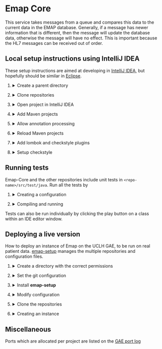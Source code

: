 # Emap Core

This service takes messages from a queue and compares this data to the current data in the EMAP database.
Generally, if a message has newer information that is different, then the message will update the database data,
otherwise the message will have no effect. This is important because the HL7 messages can be received out of order.

## Local setup instructions using IntelliJ IDEA

These setup instructions are aimed at developing in [IntelliJ IDEA](https://www.jetbrains.com/idea/), but hopefully should be similar in [Eclipse](https://www.eclipse.org/downloads/).

1. <details>
    <summary>Create a parent directory</summary>
   
    Create a directory where all the repositories, including this one, will be cloned
    e.g.
   
    ```bash
    mkdir ~/projects/EMAP
    ```
</details>

2. <details>
    <summary>Clone repositories</summary>
   
    Emap-Core depends on both [Inform-DB](https://github.com/inform-health-informatics/Inform-DB) and [Emap-Interchange](https://github.com/inform-health-informatics/Emap-Interchange).
    Clone each of them with e.g.

    ```bash
    cd ~/projects/EMAP
    git clone https://github.com/inform-health-informatics/Emap-Core.git
    git clone https://github.com/inform-health-informatics/Emap-Interchange.git
    git clone https://github.com/inform-health-informatics/Inform-DB.git
    git clone https://github.com/inform-health-informatics/emap-hl7-processor.git
    git clone https://github.com/inform-health-informatics/hoover.git
    ```
   
   This could also be achieved with [emap-setup](https://github.com/inform-health-informatics/emap-setup) by, once installed, running `emap setup --init`

</details>

3. <details>
    <summary>Open project in IntelliJ IDEA</summary>
   
    <b>File > New > New Project From existing sources</b> and select the parent directory (e.g. `~/projects/EMAP`). If prompted, choose "Create project from existing sources" and "Unmark All" if prompted to select source files for the project.
</details>

4. <details>
    <summary>Add Maven projects</summary>
   
    In the project pane on the top left of the IDE, switch to "Project Files" mode, right-click `Emap-Core/pom.xml` and select <b>Add as Maven project</b>.
    Do the same with `Emap-Interchange/pom.xml` and `Inform-DB/pom.xml` - not to be confused with `Inform-DB/inform-db/pom.xml` (which contains the Hibernate entity definitions, but requires the annotation preprocessor)! Likewise with `hoover/pom.xml` and `emap-hl7-processor/pom.xml` 
    If you add something by mistake use "Unlink Maven projects" in the Maven pane, which is the opposite of "Add..."
</details>

5. <details>
    <summary>Allow annotation processing</summary>
   
    Go to <b>File > Settings > and searching for `processor`</b>
    - Check `enable annotation preprocessing`
    - Change the production sources directory to `classes` as below
   
    ![preprocessor](img/annotation_processor.png)
</details>

6. <details>
    <summary>Reload Maven projects</summary>
   
    In the `Maven` pane (which should now have appeared on the top right of the IDE),
    click **Reimport all maven projects** or **Reload**
</details>

7. <details>
    <summary>Add lombok and checkstyle plugins</summary>
   
    Go to <b>File > Settings > search for plugins</b>, search lombok and checkstyle and install them
</details>

8. <details>
    <summary>Setup checkstyle</summary>
   
    To allow checkstyle to be run go to <b>File > settings > search for checkstyle</b>
    - Set the version of checkstyle to the latest version
    - Click on the `+` to add a new checkstyle configuration

    ![checkstyle_setup](img/checkstyle_setup.png)

    - Make a description and select the checkstyle file in `Emap-Core/inform-checker.xml`. When done, in the bottom panel of the IntelliJ select the inform rules to make the new configuration active.
    ![checkstyle](img/checkstyle.png)
</details>


## Running tests

Emap-Core and the other repositories include unit tests in `<repo-name>/src/test/java`.  Run all the tests by

1. <details>
    <summary>Creating a configuration</summary>
   
    - <b>Run > Edit Configurations</b>
    - Click on the `+` at the top left-hand side of the window
      ![new run](img/new_run.png)
    - Select `Junit` from the drop down
        - Set Test kind to `All in package`
        - Set the package to `uk.ac.ucl.rits.inform.datasinks.emapstar`. Or set the module to e.g. Emap-Core and the package to `uk.ac.ucl.rits.inform`
        - You may also want to set logging level to TRACE for our classes by defining the environmental variable:
          `LOGGING_LEVEL_UK_AC_UCL=TRACE`

</details>

2. <details>
    <summary>Compiling and running</summary>
    
    Go to <b>Run > Run</b>, which should create a window in the bottom pane
    ![tests pass](img/test_pass.png)

    - If this fails to compile, you may need to go to the maven pane on the right-hand side and
      run the Lifecycle `clean` goal for: `Inform Annotations` and `Inform-DB`.
      Then `clean` and then `install` on `Emap Star Schema`
    - After this then select the `Reload All Maven Projects` icon at the top of the same pane as shown below

      ![reload](img/reload_maven.png)

    - You may also need to run `Generate Sources and Update Folders For All Projects`
</details>

Tests can also be run individually by clicking the play button on a class within an IDE editor window.

## Deploying a live version

How to deploy an instance of Emap on the UCLH GAE, to be run on real patient data. [emap-setup](https://github.com/inform-health-informatics/emap-setup)
manages the multiple repositories and configuration files.


1. <details>
    <summary>Create a directory with the correct permissions</summary>

    > **Note**
    > These folders probably already exist in `/gae`. Create a new one only if a new schema is availible


    Find a place to put the source code. If this instance is not attached to a person, a directory in `/gae` is a good place. For example, `/gae/emap-live/`, and this will be the example used in these instructions.
    e.g.
    
    ```bash
    mkdir /gae/emap-live
    chgrp -R docker /gae/emap-live
    chmod -R g+rws /gae/emap-live  # ensures that the group will be inherited for any new directories or files
    setfacl -R -m d:g::rwX /gae/emap-live
    ```
    <!-- Changed back from chmod -R g+rwx as permissions weren't transferred as in the readme. If this is a problem again then we should think about it
    <img width="590" alt="image" src="https://user-images.githubusercontent.com/8124189/210367021-32ac429f-950e-4acb-a1f8-b095eb4616cd.png">
    -->
    
    to create, modify the group, change ownership and inherit permissions.
    
    When you then create directories and files in this directory they should look like this:
    
    ```bash
    $ ls -la /gae/emap-live
    total 16
    drwxrws---+ 2 spiatek1 docker  173 Feb 10  2022 config
    drwxrws---+ 8 spiatek1 docker 4096 Jan 13 11:15 Emap-Core
    drwxrws---+ 5 spiatek1 docker 4096 Jan 13 11:08 emap-hl7-processor
    drwxrws---+ 6 spiatek1 docker  131 Jan 13 11:08 Emap-Interchange
    -rwxrwx---. 1 spiatek1 docker 2638 Jan 13 11:05 global-configuration.yaml
    drwxrws---+ 8 spiatek1 docker 4096 Jan 13 11:08 hoover
    drwxrws---+ 6 spiatek1 docker  152 Jan 13 11:08 Inform-DB
    ```

    If files already exist in the directory, you might want to 
    remove the `S` from the group permissions: `chmod g-s global.configuration.yaml`
   
</details>

2. <details>
    <summary>Set the git configuration</summary>

    Create a [personal access token](https://docs.github.com/en/github/authenticating-to-github/keeping-your-account-and-data-secure/creating-a-personal-access-token) 
    for the next step and allow your username and access token to be saved with

    ```shell
    git config --global credential.helper store
    ```

    **Note**: this will allow storage of the connection information in plain text in your home directory. We use https 
    as a default but SSH is also possible.
</details>

3. <details>
    <summary>Install <b>emap-setup</b></summary>
   
    See the emap-setup [README](https://github.com/inform-health-informatics/emap-setup/blob/main/README.md) for details

</details>


4. <details>
    <summary>Modify configuration</summary>
   
    Modify `global-configuration.yaml` with any passwords, usernames and URLs that need to be changed for a live version.
    these will propagate into the individual `xxx-config-envs` configuration files, which in turn are used 
    by the`application.properties`.
    
    - For example, make sure `UDS_SCHEMA` is set to what it needs to be, in this example `live` is used. If you're writing to the UDS, use the `emap_core` user (password in lastpass).
    - If you're running locally, you can set `EMAP_PROJECT_NAME` to whatever you like. If running on the GAE it should be the same as the current directory (i.e. `emap-test` if in `/gae/emap-test`)
    - All passwords should be strong to help prevent a user/malware outside the GAE from accessing the queue.
    
</details>

5. <details>
    <summary>Clone the repositories</summary>

    Repositories must be checked out to the correct branches. "Correct" will depend on what you're trying to do.
    Conventionally a live instance would all be deployed from main/master, but during the development phase `develop`
    or a feature branch is more likely to be the correct. Clone all the master branches with:

    ```bash
    emap setup --init --branch master
    ```

    This will result in the following directory structure

    ```bash
    $ tree -L 1
    .
    ├── Emap-Core
    ├── Emap-Interchange
    ├── Inform-DB
    ├── config
    ├── emap-hl7-processor
    ├── global-configuration.yaml
    └── hoover 
   ```

</details>

6. <details>
    <summary>Creating an instance</summary>
   
    ```bash
    emap docker up -d
    ```

    Check the status with 
    ```bash
    emap docker ps
    ```
   
    For example, this may give
    ```
    $ emap docker ps
    Name                    Command                State                                               Ports                                           
    ---------------------------------------------------------------------------------------------------------------------------------------------------------
    jes1_emapstar_1    /usr/local/bin/mvn-entrypo ...   Up                                                                                                   
    jes1_fakeuds_1     docker-entrypoint.sh postgres    Up         0.0.0.0:5433->5432/tcp                                                                    
    jes1_hl7source_1   /usr/local/bin/mvn-entrypo ...   Up                                                                                                   
    jes1_rabbitmq_1    docker-entrypoint.sh rabbi ...   Up         15671/tcp, 0.0.0.0:15972->15672/tcp, 25672/tcp, 4369/tcp, 5671/tcp, 0.0.0.0:5972->5672/tcp
    ```
   
</details>


## Miscellaneous

Ports which are allocated per project are listed on the [GAE port log](https://liveuclac.sharepoint.com/sites/RITS-EMAP/_layouts/OneNote.aspx?id=%2Fsites%2FRITS-EMAP%2FSiteAssets%2FInform%20-%20Emap%20Notebook&wd=target%28_Collaboration%20Space%2FOrganisation%20Notes.one%7C3BDBA82E-CB01-45FF-B073-479542EA6D7E%2FGAE%20Port%20Log%7C1C87DFDC-7FCF-4B63-BC51-2BA497BA8DBF%2F%29)

